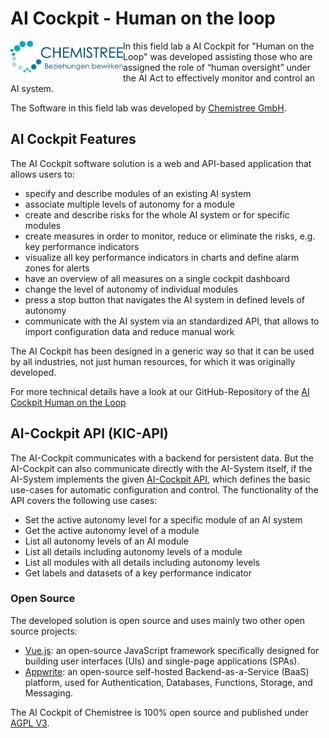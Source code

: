 # AI Cockpit - Human on the loop

<img src="doc/chemistree_logo.svg" alt="Chemistree Logo" align="left" style="width:180px;float: left"/> In this field lab a AI Cockpit for "Human on the Loop" was developed assisting those who are assigned the role of “human oversight” under the AI Act to effectively monitor and control an AI system. 

The Software in this field lab was developed by [Chemistree GmbH](https://www.chemistree.de/).

## AI Cockpit Features

The AI Cockpit software solution is a web and API-based application that allows users to:

* specify and describe modules of an existing AI system
* associate multiple levels of autonomy for a module
* create and describe risks for the whole AI system or for specific modules
* create measures in order to monitor, reduce or eliminate the risks, e.g. key performance indicators
* visualize all key performance indicators in charts and define alarm zones for alerts
* have an overview of all measures on a single cockpit dashboard
* change the level of autonomy of individual modules
* press a stop button that navigates the AI system in defined levels of autonomy
* communicate with the AI system via an standardized API, that allows to import configuration data and reduce manual work
  
The AI Cockpit has been designed in a generic way so that it can be used by all industries, not just human resources, for which it was originally developed.

For more technical details have a look at our GitHub-Repository of the [AI Cockpit Human on the Loop](https://github.com/chmstr/ai-cockpit)

## AI-Cockpit API (KIC-API)

The AI-Cockpit communicates with a backend for persistent data. But the AI-Cockpit can also communicate directly with the AI-System itself, if the AI-System implements the given [AI-Cockpit API](https://github.com/chmstr/ai-cockpit/blob/main/api/kic-api-v1.0.0.yaml), which defines the basic use-cases for automatic configuration and control. The functionality of the API covers the following use cases:

* Set the active autonomy level for a specific module of an AI system
* Get the active autonomy level of a module
* List all autonomy levels of an AI module
* List all details including autonomy levels of a module
* List all modules with all details including autonomy levels
* Get labels and datasets of a key performance indicator

### Open Source

The developed solution is open source and uses mainly two other open source projects:

* [Vue.js](https://vuejs.org/): an open-source JavaScript framework specifically designed for building user interfaces (UIs) and single-page applications (SPAs).
* [Appwrite](https://appwrite.io/): an open-source self-hosted Backend-as-a-Service (BaaS) platform, used for Authentication, Databases, Functions, Storage, and Messaging.
  
The AI Cockpit of Chemistree is 100% open source and published under [AGPL V3](https://github.com/chmstr/ai-cockpit/blob/main/LICENSE).
